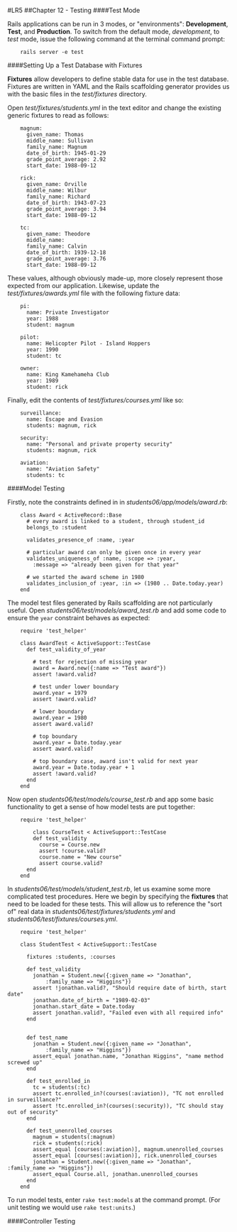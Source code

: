 #LR5
##Chapter 12 - Testing
####Test Mode

Rails applications can be run in 3 modes, or "environments": **Development**, **Test**, and **Production**. To switch from the default mode, _development_, to _test_ mode, issue the following command at the terminal command prompt:

		rails server -e test

####Setting Up a Test Database with Fixtures

**Fixtures** allow developers to define stable data for use in the test database. Fixtures are written in YAML and the Rails scaffolding generator provides us with the basic files in the _test/fixtures_ directory. 

Open _test/fixtures/students.yml_ in the text editor and change the existing generic fixtures to read as follows:

        magnum:
          given_name: Thomas
          middle_name: Sullivan
          family_name: Magnum
          date_of_birth: 1945-01-29
          grade_point_average: 2.92
          start_date: 1988-09-12

        rick:
          given_name: Orville
          middle_name: Wilbur
          family_name: Richard
          date_of_birth: 1943-07-23
          grade_point_average: 3.94
          start_date: 1988-09-12

        tc:
          given_name: Theodore
          middle_name:
          family_name: Calvin
          date_of_birth: 1939-12-18
          grade_point_average: 3.76
          start_date: 1988-09-12

These values, although obviously made-up, more closely represent those expected from our application. Likewise, update the _test/fixtures/awards.yml_ file with the following fixture data:

        pi:
          name: Private Investigator
          year: 1988
          student: magnum

        pilot:
          name: Helicopter Pilot - Island Hoppers
          year: 1990
          student: tc

        owner:
          name: King Kamehameha Club
          year: 1989
          student: rick

Finally, edit the contents of _test/fixtures/courses.yml_ like so:

        surveillance:
          name: Escape and Evasion
          students: magnum, rick

        security:
          name: "Personal and private property security"
          students: magnum, rick

        aviation:
          name: "Aviation Safety"
          students: tc

####Model Testing

Firstly, note the constraints defined in  in *students06/app/models/award.rb*:

        class Award < ActiveRecord::Base
          # every award is linked to a student, through student_id
          belongs_to :student

          validates_presence_of :name, :year

          # particular award can only be given once in every year
          validates_uniqueness_of :name, :scope => :year,
            :message => "already been given for that year"

          # we started the award scheme in 1980
          validates_inclusion_of :year, :in => (1980 .. Date.today.year)
        end

The model test files generated by Rails scaffolding are not particularly useful. Open *students06/test/models/award_test.rb* and add some code to ensure the `year` constraint behaves as expected:

        require 'test_helper'

        class AwardTest < ActiveSupport::TestCase
          def test_validity_of_year

            # test for rejection of missing year
            award = Award.new({:name => "Test award"})
            assert !award.valid?

            # test under lower boundary
            award.year = 1979
            assert !award.valid?

            # lower boundary
            award.year = 1980
            assert award.valid?

            # top boundary
            award.year = Date.today.year
            assert award.valid?

            # top boundary case, award isn't valid for next year
            award.year = Date.today.year + 1
            assert !award.valid?
          end
        end

Now open *students06/test/models/course_test.rb* and app some basic functionality to get a sense of how model tests are put together:

        require 'test_helper'

            class CourseTest < ActiveSupport::TestCase
            def test_validity
              course = Course.new
              assert !course.valid?
              course.name = "New course"
              assert course.valid?
          end
        end

In *students06/test/models/student_test.rb*, let us examine some more complicated test procedures. Here we begin by specifying the **fixtures** that need to be loaded for these tests. This will allow us to reference the "sort of" real data in *students06/test/fixtures/students.yml* and *students06/test/fixtures/courses.yml*.

        require 'test_helper'

        class StudentTest < ActiveSupport::TestCase

          fixtures :students, :courses

          def test_validity
            jonathan = Student.new({:given_name => "Jonathan",
                :family_name => "Higgins"})
            assert !jonathan.valid?, "Should require date of birth, start date"
            jonathan.date_of_birth = "1989-02-03"
            jonathan.start_date = Date.today
            assert jonathan.valid?, "Failed even with all required info"
          end


          def test_name
            jonathan = Student.new({:given_name => "Jonathan",
                :family_name => "Higgins"})
            assert_equal jonathan.name, "Jonathan Higgins", "name method screwed up"
          end

          def test_enrolled_in
            tc = students(:tc)
            assert tc.enrolled_in?(courses(:aviation)), "TC not enrolled in surveillance?"
            assert !tc.enrolled_in?(courses(:security)), "TC should stay out of security"
          end

          def test_unenrolled_courses
            magnum = students(:magnum)
            rick = students(:rick)
            assert_equal [courses(:aviation)], magnum.unenrolled_courses
            assert_equal [courses(:aviation)], rick.unenrolled_courses
            jonathan = Student.new({:given_name => "Jonathan", :family_name => "Higgins"})
            assert_equal Course.all, jonathan.unenrolled_courses
          end
        end

To run model tests, enter `rake test:models` at the command prompt. (For unit testing we would use `rake test:units`.)

####Controller Testing


